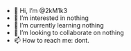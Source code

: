 - 👋 Hi, I’m @2kM1k3
- 👀 I’m interested in nothing
- 🌱 I’m currently learning nothing
- 💞️ I’m looking to collaborate on nothing
- 📫 How to reach me: dont.

<!---
2kM1k3/2kM1k3 is a ✨ special ✨ repository because its `README.md` (this file) appears on your GitHub profile.
You can click the Preview link to take a look at your changes.
--->

